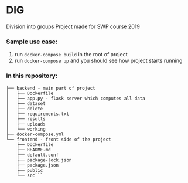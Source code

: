 # DIG
Division into groups
Project made for SWP course 2019


### Sample use case: 
1) run ```docker-compose build``` in the root of project
2) run ```docker-compose up``` and you should see how project starts running

### In this repository:
```├── README.md
├── backend - main part of project
│   ├── Dockerfile
│   ├── app.py - flask server which computes all data
│   ├── dataset
│   ├── delete
│   ├── requirements.txt
│   ├── results
│   ├── uploads
│   └── working
├── docker-compose.yml
└── frontend - front side of the project
    ├── Dockerfile
    ├── README.md
    ├── default.conf
    ├── package-lock.json
    ├── package.json
    ├── public
    └── src```